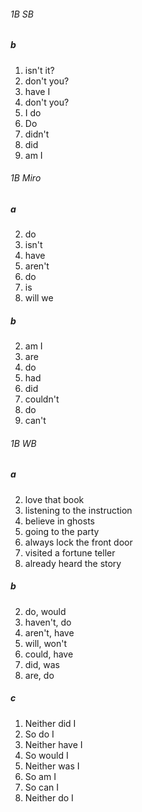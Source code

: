 ###### 1B SB
##### b
1. isn't it?
2. don't you?
3. have I
4. don't you?
5. I do
6. Do
7. didn't
8. did
9. am I

###### 1B Miro
##### a
2. do
3. isn't
4. have
5. aren't
6. do
7. is
8. will we

##### b
2. am I 
3. are
4. do
5. had
6. did
7. couldn't
8. do
9. can't

###### 1B WB
##### a
2. love that book
3. listening to the instruction
4. believe in ghosts
5. going to the party
6. always lock the front door 
7. visited a fortune teller
8. already heard the story

##### b
2. do, would
3. haven't, do
4. aren't, have
5. will, won't
6. could, have
7. did, was
8. are, do

##### c
1. Neither did I
2. So do I
3. Neither have I
4. So would I
5. Neither was I
6. So am I
7. So can I
8. Neither do I
